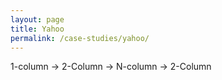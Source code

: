 ```yaml
---
layout: page
title: Yahoo
permalink: /case-studies/yahoo/
---
```


1-column &rarr; 2-Column &rarr; N-column &rarr; 2-Column